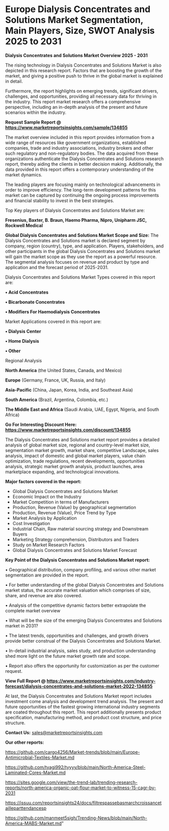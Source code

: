 # Europe Dialysis Concentrates and Solutions Market Segmentation, Main Players, Size, SWOT Analysis 2025 to 2031

<Strong> Dialysis Concentrates and Solutions Market Overview 2025 - 2031</strong>

The rising technology in Dialysis Concentrates and Solutions Market is also depicted in this research report. Factors that are boosting the growth of the market, and giving a positive push to thrive in the global market is explained in detail.

Furthermore, the report highlights on emerging trends, significant drivers, challenges, and opportunities, providing all necessary data for thriving in the industry. This report market research offers a comprehensive perspective, including an in-depth analysis of the present and future scenarios within the industry.

<strong>Request Sample Report @ <a href=https://www.marketreportsinsights.com/sample/134855>https://www.marketreportsinsights.com/sample/134855</a></strong>

The market overview included in this report provides information from a wide range of resources like government organizations, established companies, trade and industry associations, industry brokers and other such regulatory and non-regulatory bodies. The data acquired from these organizations authenticate the Dialysis Concentrates and Solutions research report, thereby aiding the clients in better decision making. Additionally, the data provided in this report offers a contemporary understanding of the market dynamics.

The leading players are focusing mainly on technological advancements in order to improve efficiency. The long-term development patterns for this market can be captured by continuing the ongoing process improvements and financial stability to invest in the best strategies.

Top Key players of Dialysis Concentrates and Solutions Market are:

<strong>Fresenius, Baxter, B. Braun, Haemo Pharma, Nipro, Unipharm JSC, Rockwell Medical</strong>

<strong><b>Global Dialysis Concentrates and Solutions Market Scope and Size:</b></strong>
The Dialysis Concentrates and Solutions market is declared segment by company, region (country), type, and application. Players, stakeholders, and other participants in the global Dialysis Concentrates and Solutions market will gain the market scope as they use the report as a powerful resource. The segmental analysis focuses on revenue and product by type and application and the forecast period of 2025-2031.

Dialysis Concentrates and Solutions Market Types covered in this report are:

<strong>• Acid Concentrates

• Bicarbonate Concentrates

• Modifiers For Haemodialysis Concentrates</strong>

Market Applications covered in this report are:

<strong>• Dialysis Center

• Home Dialysis

• Other</strong> 

Regional Analysis

<strong>North America</strong> (the United States, Canada, and Mexico)

<strong>Europe</strong> (Germany, France, UK, Russia, and Italy)

<strong>Asia-Pacific</strong> (China, Japan, Korea, India, and Southeast Asia)

<strong>South America</strong> (Brazil, Argentina, Colombia, etc.)

<strong>The Middle East and Africa</strong> (Saudi Arabia, UAE, Egypt, Nigeria, and South Africa)

<strong>Go For Interesting Discount Here: <a href=https://www.marketreportsinsights.com/discount/134855>https://www.marketreportsinsights.com/discount/134855</a></strong>

The Dialysis Concentrates and Solutions market report provides a detailed analysis of global market size, regional and country-level market size, segmentation market growth, market share, competitive Landscape, sales analysis, impact of domestic and global market players, value chain optimization, trade regulations, recent developments, opportunities analysis, strategic market growth analysis, product launches, area marketplace expanding, and technological innovations.

<strong><b>Major factors covered in the report:</b></strong>
<ul>
  <li>Global Dialysis Concentrates and Solutions Market </li>
  <li>Economic Impact on the Industry</li>
  <li>Market Competition in terms of Manufacturers</li>
  <li>Production, Revenue (Value) by geographical segmentation</li>
  <li>Production, Revenue (Value), Price Trend by Type</li>
  <li>Market Analysis by Application</li>
  <li>Cost Investigation</li>
  <li>Industrial Chain, Raw material sourcing strategy and Downstream Buyers</li>
  <li>Marketing Strategy comprehension, Distributors and Traders</li>
  <li>Study on Market Research Factors</li>
  <li>Global Dialysis Concentrates and Solutions Market Forecast</li>
</ul>

<strong><b>Key Point of the Dialysis Concentrates and Solutions Market report:</b></strong>

• Geographical distribution, company profiling, and various other market segmentation are provided in the report.

• For better understanding of the global Dialysis Concentrates and Solutions market status, the accurate market valuation which comprises of size, share, and revenue are also covered.

• Analysis of the competitive dynamic factors better extrapolate the complete market overview

• What will be the size of the emerging Dialysis Concentrates and Solutions market in 2031?

• The latest trends, opportunities and challenges, and growth drivers provide better construal of the Dialysis Concentrates and Solutions Market.

• In-detail industrial analysis, sales study, and production understanding shed more light on the future market growth rate and scope.

• Report also offers the opportunity for customization as per the customer request.

<strong><b>View Full Report @ <a href=https://www.marketreportsinsights.com/industry-forecast/dialysis-concentrates-and-solutions-market-2022-134855>https://www.marketreportsinsights.com/industry-forecast/dialysis-concentrates-and-solutions-market-2022-134855</a></b></strong>


At last, the Dialysis Concentrates and Solutions Market report includes investment come analysis and development trend analysis. The present and future opportunities of the fastest growing international industry segments are coated throughout this report. This report additionally presents product specification, manufacturing method, and product cost structure, and price structure.

<strong>Contact Us:</strong>
sales@marketreportsinsights.com

<strong>Our other reports:</strong>

<a href=https://github.com/cargo4256/Market-trends/blob/main/Europe-Antimicrobial-Textiles-Market.md>https://github.com/cargo4256/Market-trends/blob/main/Europe-Antimicrobial-Textiles-Market.md</a>

<a href=https://github.com/tyagi992/tyyyy/blob/main/North-America-Steel-Laminated-Cores-Market.md>https://github.com/tyagi992/tyyyy/blob/main/North-America-Steel-Laminated-Cores-Market.md</a>

<a href=https://sites.google.com/view/the-trend-lab/trending-research-reports/north-america-organic-oat-flour-market-to-witness-15-cagr-by-2031>https://sites.google.com/view/the-trend-lab/trending-research-reports/north-america-organic-oat-flour-market-to-witness-15-cagr-by-2031</a>

<a href=https://issuu.com/reportsinsights24/docs/filtrespassebasmarchcroissancetailleparttendancesp>https://issuu.com/reportsinsights24/docs/filtrespassebasmarchcroissancetailleparttendancesp</a>

<a href=https://github.com/manmeet5sigh/Trending-News/blob/main/North-America-MABS-Market.md>https://github.com/manmeet5sigh/Trending-News/blob/main/North-America-MABS-Market.md</a>"
